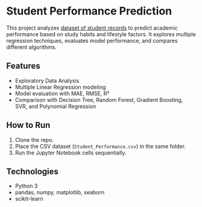 # Student Performance Prediction

This project analyzes [dataset of student records](https://www.kaggle.com/datasets/nikhil7280/student-performance-multiple-linear-regression) to predict academic performance based on study habits and lifestyle factors. It explores multiple regression techniques, evaluates model performance, and compares different algorithms.

## Features

- Exploratory Data Analysis
- Multiple Linear Regression modeling
- Model evaluation with MAE, RMSE, R²
- Comparison with Decision Tree, Random Forest, Gradient Boosting, SVR, and Polynomial Regression

## How to Run

1. Clone the repo.
2. Place the CSV dataset (`Student_Performance.csv`) in the same folder.
3. Run the Jupyter Notebook cells sequentially.

## Technologies

- Python 3
- pandas, numpy, matplotlib, seaborn
- scikit-learn
